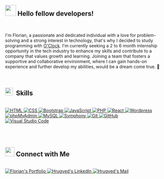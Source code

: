 ## <img src="https://media.giphy.com/media/hvRJCLFzcasrR4ia7z/giphy.gif" width="35">&nbsp;Hello fellow developers!     

<br>       

I'm Florian, a passionate and dedicated individual with a love for problem-solving and a strong interest in technology, that's why I decided to study programming with <a href="https://oclock.io/" target="_blank">O'Clock</a>. I'm currently seeking a 2 to 6 month internship opportunity in the tech industry to enhance my skills and contribute to a company that values growth and learning. Joining a team that fosters a supportive and collaborative environment, where I can gain hands-on experience and further develop my abilities, would be a dream come true. :handshake:

<br>

## <img  src="https://media2.giphy.com/media/QssGEmpkyEOhBCb7e1/giphy.gif?cid=ecf05e47a0n3gi1bfqntqmob8g9aid1oyj2wr3ds3mg700bl&rid=giphy.gif" width ="25">&nbsp;<b> Skills</b>

<br>

<a href="https://www.w3.org/html/" target="_blank"> 
  <img alt="HTML" src="https://img.shields.io/badge/HTML5-%23E34F26.svg?logo=html5&logoColor=white">
</a>   

<a href="https://www.w3schools.com/css/" target="_blank">
  <img alt="CSS" src="https://img.shields.io/badge/CSS3-%231572B6.svg?logo=css3&logoColor=white">
</a> 

<a href="https://getbootstrap.com" target="_blank"> 
  <img alt="Bootstrap" src="https://img.shields.io/badge/Bootstrap-%23563D7C.svg?logo=bootstrap&logoColor=white"/>
</a>

<a href="https://developer.mozilla.org/en-US/docs/Web/JavaScript" target="_blank"> 
  <img alt="JavaScript" src="https://img.shields.io/badge/JavaScript-%23F7DF1E.svg?logo=javascript&logoColor=black">
</a>

<a href="https://www.php.net/" target="_blank">
  <img alt="PHP" src="https://img.shields.io/badge/PHP-%23777BB4.svg?logo=php&logoColor=white">
</a>

<a href="https://react.dev/" target="_blank"> 
  <img alt="React" src="https://img.shields.io/badge/-React-61DAFB?logo=react&logoColor=white"/>
</a>

<a href="https://getbootstrap.com" target="_blank"> 
  <img alt="Wordpress" src="https://img.shields.io/badge/-Wordpress-21759B?logo=wordpress&logoColor=white"/><br>
</a>

<a href="https://getbootstrap.com" target="_blank"> 
  <img alt="phpMyAdmin" src="https://img.shields.io/badge/-PhpMyAdmin-6C78AF?logo=phpmyadmin&logoColor=white"/>
</a>

<a href="https://www.mysql.com/" target="_blank"> 
   <img alt="MySQL" src="https://img.shields.io/badge/MySQL-%2300f.svg?logo=mysql&logoColor=white">
</a> 

<a href="https://symfony.com/" target="_blank"> 
  <img alt="Symphony" src="https://img.shields.io/badge/-Symphony-000000?logo=symfony&logoColor=white"/>
</a>

<a href="https://git-scm.com/" target="_blank"> 
  <img alt="Git" src="https://img.shields.io/badge/Git-%23F05033.svg?logo=git&logoColor=white"/>
</a>

<a href="https://github.com/" target="_blank"> 
  <img alt="GitHub" src="https://img.shields.io/badge/GitHub-%23121011.svg?logo=github&logoColor=white"/>
</a>

<a href="https://code.visualstudio.com/" target="_blank"> 
   <img alt="Visual Studio Code" src="https://img.shields.io/badge/Visual%20Studio%20Code-0078d7.svg?logo=visual-studio-code&logoColor=white">
</a>  

<br><br>

## <img src="https://media.giphy.com/media/LnQjpWaON8nhr21vNW/giphy.gif" width='30'> <b>Connect with Me</b>

<br>

 <a href="#">
   <img border="0" alt="Florian's Portfolio" src="https://img.icons8.com/external-itim2101-lineal-color-itim2101/40/000000/external-resume-business-recruitment-itim2101-lineal-color-itim2101.png">
 </a>

 <a href="https://www.linkedin.com/in/fg-floriangirard/">
   <img border="0" alt="Hrugved's LinkedIn" src="https://img.icons8.com/doodle/40/000000/linkedin--v2.png"/>
 </a>

 <a href="mailto:fg.girardflorian@gmail.com">
   <img border="0" alt="Hrugved's Mail" src="https://img.icons8.com/doodle/38/000000/gmail-new.png"/>
 </a>

  
